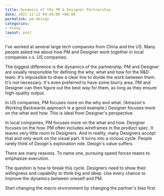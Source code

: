 ```yaml
---
title: Dynamics of the PM & Designer Partnership
date: 2021-12-22 09:44:00 +08:00
permalink: pm-design
categories:
- essay
layout: post
---
```


I've worked at several large tech companies from China and the US. Many people asked me about how PM and Designer work together in local companies v.s. US companies.

The biggest difference is the dynamics of the partnership. PM and Designer are usually responsible for defining the why, what and how for the R&D team. It's impossible to draw a clear line to divide the work between them. It's not necessary. It's even preferred to have some blurry area. PM and Designer can then figure out the best way for them, as long as they ensure high-quality output.

In US companies, PM focuses more on the why and what. (Amazon's Working Backwards approach is a good example.) Designer focuses more on the what and how. This is ideal from Designer's perspective.

In local companies, PM focuses more on the what and how. Designer focuses on the how. PM often includes wireframes in the product spec. It leaves very little room to Designers. And in reality, many Designers accept that and only work on the visual part. It turns into a vicious cycle. People rarely think of Design's exploration role. Design's value suffers.

There are many reasons. To name one, pursuing speed forces teams to emphasize execution.

The question is how to break this cycle. Designers need to show their willingness and capability to think big and deep. Use every chance to improve the dynamics between oneself and PM.

Start changing the macro environment by changing the partner's bias first.